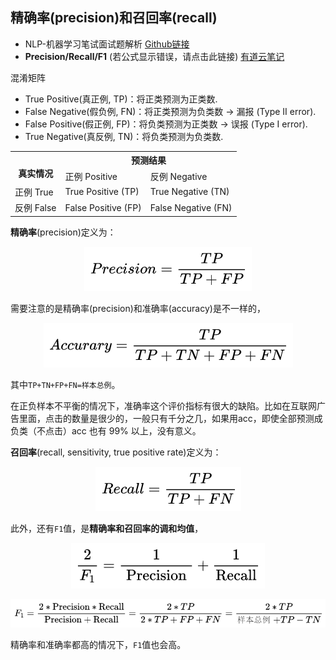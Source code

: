 ## 精确率(precision)和召回率(recall)

- NLP-机器学习笔试面试题解析 [Github链接](https://github.com/WerterHong/Machine-Learning-Algorithm-NLP/tree/master/机器学习算法/)
- **Precision/Recall/F1** (若公式显示错误，请点击此链接) [有道云笔记](http://note.youdao.com/noteshare?id=eb84a293592d2639dab29e205fdd3895&sub=B21FA6BC931C4836A9D3EA0E6DABAAF6)

混淆矩阵

- True Positive(真正例, TP)：将正类预测为正类数.
- False Negative(假负例, FN)：将正类预测为负类数 → 漏报 (Type II error).
- False Positive(假正例, FP)：将负类预测为正类数 → 误报 (Type I error).
- True Negative(真反例, TN)：将负类预测为负类数.

<p align="center">
<table>
  <tr>
    <th rowspan="2"><br>真实情况</th>
    <th colspan="2">预测结果</th>
  </tr>
  <tr>
    <td>正例 Positive</td>
    <td>反例 Negative</td>
  </tr>
  <tr>
    <td>正例 True</td>
    <td>True Positive (TP)</td>
    <td>True Negative (TN)</td>
  </tr>
  <tr>
    <td>反例 False</td>
    <td>False Positive (FP)</td>
    <td>False Negative (FN)</td>
  </tr>
</table>
</p>

**精确率**(precision)定义为：

<p align="center">
<img src="../img/P-R-F1/PRF1-1.png" />
</p>

需要注意的是精确率(precision)和准确率(accuracy)是不一样的，

<p align="center">
<img src="../img/P-R-F1/PRF1-2.png" />
</p>

其中`TP+TN+FP+FN=样本总例`。

在正负样本不平衡的情况下，准确率这个评价指标有很大的缺陷。比如在互联网广告里面，点击的数量是很少的，一般只有千分之几，如果用acc，即使全部预测成负类（不点击）acc 也有 99% 以上，没有意义。

**召回率**(recall, sensitivity, true positive rate)定义为：

<p align="center">
<img src="../img/P-R-F1/PRF1-3.png" />
</p>


此外，还有`F1`值，是**精确率和召回率的调和均值**，

<p align="center">
<img src="../img/P-R-F1/PRF1-4.png" />
</p>

<p align="center">
<img src="../img/P-R-F1/PRF1-5.png" />
</p>

精确率和准确率都高的情况下，`F1`值也会高。
